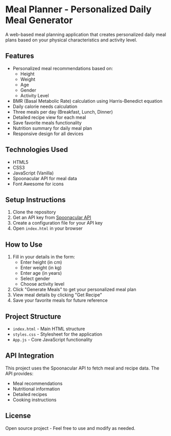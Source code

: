 # Meal Planner - Personalized Daily Meal Generator

A web-based meal planning application that creates personalized daily meal plans based on your physical characteristics and activity level.

## Features

- Personalized meal recommendations based on:
  - Height
  - Weight
  - Age
  - Gender
  - Activity Level
- BMR (Basal Metabolic Rate) calculation using Harris-Benedict equation
- Daily calorie needs calculation
- Three meals per day (Breakfast, Lunch, Dinner)
- Detailed recipe view for each meal
- Save favorite meals functionality
- Nutrition summary for daily meal plan
- Responsive design for all devices

## Technologies Used

- HTML5
- CSS3
- JavaScript (Vanilla)
- Spoonacular API for meal data
- Font Awesome for icons

## Setup Instructions

1. Clone the repository
2. Get an API key from [Spoonacular API](https://spoonacular.com/food-api)
3. Create a configuration file for your API key
4. Open `index.html` in your browser

## How to Use

1. Fill in your details in the form:
   - Enter height (in cm)
   - Enter weight (in kg)
   - Enter age (in years)
   - Select gender
   - Choose activity level
2. Click "Generate Meals" to get your personalized meal plan
3. View meal details by clicking "Get Recipe"
4. Save your favorite meals for future reference

## Project Structure

- `index.html` - Main HTML structure
- `styles.css` - Stylesheet for the application
- `App.js` - Core JavaScript functionality

## API Integration

This project uses the Spoonacular API to fetch meal and recipe data. The API provides:
- Meal recommendations
- Nutritional information
- Detailed recipes
- Cooking instructions

## License

Open source project - Feel free to use and modify as needed.